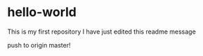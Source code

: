 # hello-world
This is my first repository
I have just edited this readme message

push to origin master!

